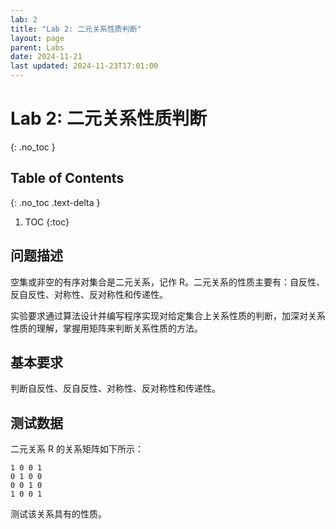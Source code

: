 ```yaml
---
lab: 2
title: "Lab 2: 二元关系性质判断"
layout: page
parent: Labs
date: 2024-11-21
last updated: 2024-11-23T17:01:00
---
```


# Lab 2: 二元关系性质判断
{: .no_toc }

## Table of Contents
{: .no_toc .text-delta }

1. TOC
{:toc}

## 问题描述

空集或非空的有序对集合是二元关系，记作 R。二元关系的性质主要有：自反性、反自反性、对称性、反对称性和传递性。

实验要求通过算法设计并编写程序实现对给定集合上关系性质的判断，加深对关系性质的理解，掌握用矩阵来判断关系性质的方法。

## 基本要求

判断自反性、反自反性、对称性、反对称性和传递性。

## 测试数据

二元关系 R 的关系矩阵如下所示：

```
1 0 0 1
0 1 0 0
0 0 1 0
1 0 0 1
```

测试该关系具有的性质。
